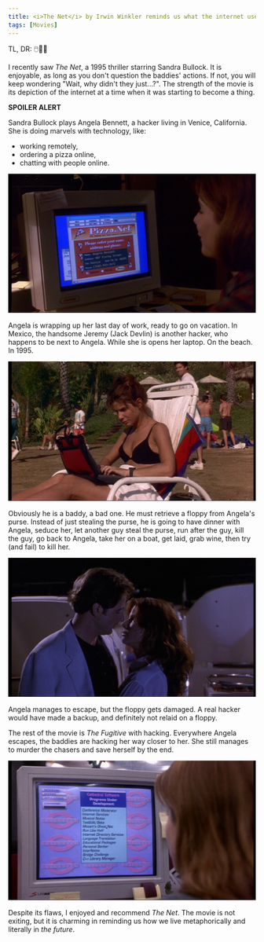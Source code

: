```yaml
---
title: <i>The Net</i> by Irwin Winkler reminds us what the internet used to feel like
tags: [Movies]
---
```


TL, DR: 🖱️🍕🤓

I recently saw *The Net*, a 1995 thriller starring Sandra Bullock.
It is enjoyable, as long as you don't question the baddies' actions.
If not, you will keep wondering "Wait, why didn't they just...?".
The strength of the movie is its depiction of the internet at a time when it was starting to become a thing.

**SPOILER ALERT**

Sandra Bullock plays Angela Bennett, a hacker living in Venice, California.
She is doing marvels with technology, like:
- working remotely,
- ordering a pizza online,
- chatting with people online.

![](/assets/2022/the-net/pizza.png)

Angela is wrapping up her last day of work, ready to go on vacation.
In Mexico, the handsome Jeremy (Jack Devlin) is another hacker, who happens to be next to Angela.
While she is opens her laptop.
On the beach.
In 1995.

![](/assets/2022/the-net/beach.png)

Obviously he is a baddy, a bad one.
He must retrieve a floppy from Angela's purse.
Instead of just stealing the purse, he is going to have dinner with Angela, seduce her, let another guy steal the purse, run after the guy, kill the guy, go back to Angela, take her on a boat, get laid, grab wine, then try (and fail) to kill her. 

![](/assets/2022/the-net/kiss.png)

Angela manages to escape, but the floppy gets damaged.
A real hacker would have made a backup, and definitely not relaid on a floppy.

The rest of the movie is *The Fugitive* with hacking.
Everywhere Angela escapes, the baddies are hacking her way closer to her.
She still manages to murder the chasers and save herself by the end.

![](/assets/2022/the-net/cathedral.png)

Despite its flaws, I enjoyed and recommend *The Net*.
The movie is not exiting, but it is charming in reminding us how we live metaphorically and literally in *the future*.
